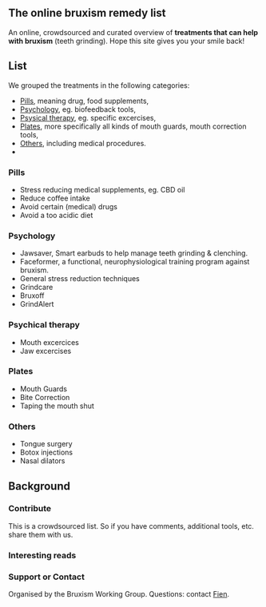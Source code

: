 ## The online bruxism remedy list

An online, crowdsourced and curated overview of **treatments that can help with bruxism** (teeth grinding). Hope this site gives you your smile back!

## List

We grouped the treatments in the following categories:
- [Pills](#Pills), meaning drug, food supplements, 
- [Psychology](#Psychology), eg. biofeedback tools,
- [Psysical therapy](#Psysical-therapy), eg. specific excercises,
- [Plates](#Plates), more specifically all kinds of mouth guards, mouth correction tools,
- [Others](#Others), including medical procedures.
- 
### Pills
- Stress reducing medical supplements, eg. CBD oil
- Reduce coffee intake
- Avoid certain (medical) drugs 
- Avoid a too acidic diet	

### Psychology
- Jawsaver, Smart earbuds to help manage teeth grinding & clenching.
- Faceformer, a functional, neurophysiological training program against bruxism.
- General stress reduction techniques
- Grindcare
- Bruxoff
- GrindAlert

### Psychical therapy
- Mouth excercices	
- Jaw excercises

### Plates
- Mouth Guards
- Bite Correction	
- Taping the mouth shut

### Others
- Tongue surgery
- Botox injections
- Nasal dilators


## Background

### Contribute
This is a crowdsourced list. So if you have comments, additional tools, etc. share them with us.

### Interesting reads

### Support or Contact

Organised by the Bruxism Working Group.
Questions: contact [Fien](https://www.fienjonnaert.be).
